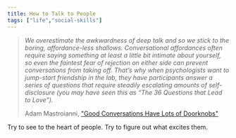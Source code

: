```yaml
---
title: How to Talk to People
tags: ["life","social-skills"]
---
```


> *We overestimate the awkwardness of deep talk and so we stick to the boring, affordance-less shallows. Conversational affordances often require saying something at least a little bit intimate about yourself, so even the faintest fear of rejection on either side can prevent conversations from taking off. That’s why when psychologists want to jump-start friendship in the lab, they have participants answer a series of questions that require steadily escalating amounts of self-disclosure (you may have seen this as “The 36 Questions that Lead to Love”).*
>
> Adam Mastroianni, ["Good Conversations Have Lots of Doorknobs"](https://www.experimental-history.com/p/repost-good-conversations-have-lots)

Try to see to the heart of people. Try to figure out what excites them.
